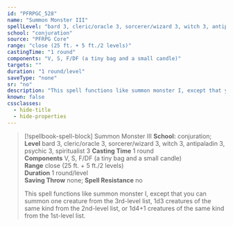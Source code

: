 ```yaml
---
id: "PFRPGC_528"
name: "Summon Monster III"
spellLevel: "bard 3, cleric/oracle 3, sorcerer/wizard 3, witch 3, antipaladin 3, psychic 3, spiritualist 3"
school: "conjuration"
source: "PFRPG Core"
range: "close (25 ft. + 5 ft./2 levels)"
castingTime: "1 round"
components: "V, S, F/DF (a tiny bag and a small candle)"
targets: ""
duration: "1 round/level"
saveType: "none"
sr: "no"
description: "This spell functions like summon monster I, except that you can summon one creature from the 3rd-level list, 1d3 creatures of the same kind from the 2nd-level list, or 1d4+1 creatures of the same kind from the 1st-level list."
known: false
cssclasses:
  - hide-title
  - hide-properties
---
```


> [!spellbook-spell-block] Summon Monster III
> **School:** conjuration; **Level** bard 3, cleric/oracle 3, sorcerer/wizard 3, witch 3, antipaladin 3, psychic 3, spiritualist 3
> **Casting Time** 1 round  
> **Components** V, S, F/DF (a tiny bag and a small candle)  
> **Range** close (25 ft. + 5 ft./2 levels)  
> **Duration** 1 round/level  
> **Saving Throw** none; **Spell Resistance** no
> 
> This spell functions like summon monster I, except that you can summon one creature from the 3rd-level list, 1d3 creatures of the same kind from the 2nd-level list, or 1d4+1 creatures of the same kind from the 1st-level list.